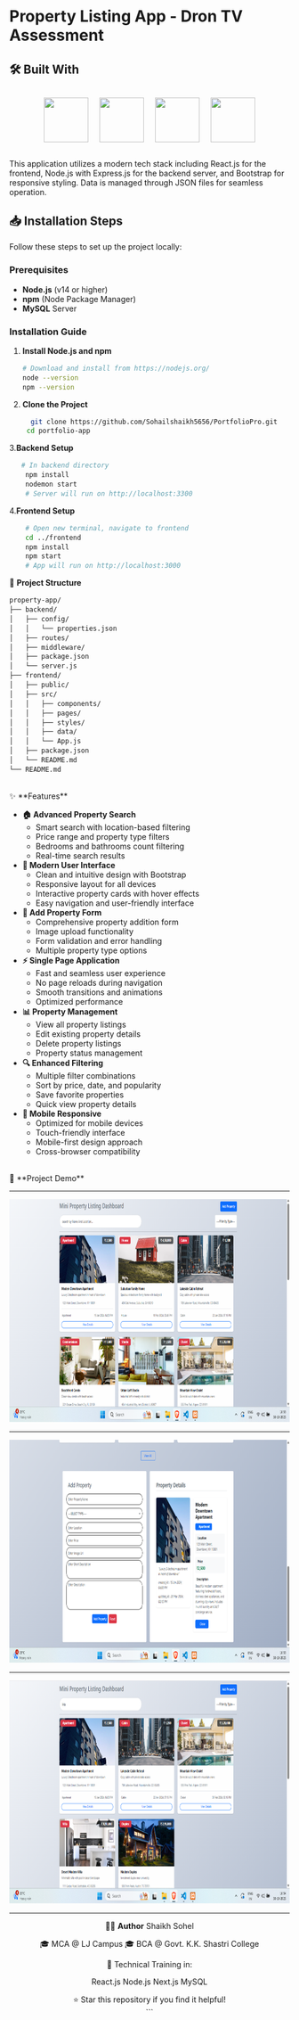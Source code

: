 # Property Listing App - Dron TV Assessment
## 🛠️ Built With

<div align="center" style="display: flex; justify-content: center; gap: 20px; flex-wrap: wrap; margin: 30px 0;">
  <img src="https://cdn.jsdelivr.net/gh/devicons/devicon/icons/react/react-original.svg" width="80" height="80" />
  <img src="https://cdn.jsdelivr.net/gh/devicons/devicon/icons/nodejs/nodejs-original.svg" width="80" height="80" />
  <img src="https://cdn.jsdelivr.net/gh/devicons/devicon/icons/express/express-original.svg" width="80" height="80" />
  <img src="https://cdn.jsdelivr.net/gh/devicons/devicon/icons/bootstrap/bootstrap-original.svg" width="80" height="80" />
</div>

This application utilizes a modern tech stack including React.js for the frontend, Node.js with Express.js for the backend server, and Bootstrap for responsive styling. Data is managed through JSON files for seamless operation.
## 📥 Installation Steps

Follow these steps to set up the project locally:

### Prerequisites
- **Node.js** (v14 or higher)
- **npm** (Node Package Manager)
- **MySQL** Server

### Installation Guide

1. **Install Node.js and npm**
   ```bash
   # Download and install from https://nodejs.org/
   node --version
   npm --version
   ```

2. **Clone the Project**
   ```bash
     git clone https://github.com/Sohailshaikh5656/PortfolioPro.git
    cd portfolio-app
   ```

3.**Backend Setup**
```bash
   # In backend directory
    npm install
    nodemon start
    # Server will run on http://localhost:3300
```

4.**Frontend Setup**
```bash
    # Open new terminal, navigate to frontend
    cd ../frontend
    npm install
    npm start
    # App will run on http://localhost:3000
```


📁 **Project Structure**
```bash
property-app/
├── backend/
│   ├── config/
│   │   └── properties.json
│   ├── routes/
│   ├── middleware/
│   ├── package.json
│   └── server.js
├── frontend/
│   ├── public/
│   ├── src/
│   │   ├── components/
│   │   ├── pages/
│   │   ├── styles/
│   │   ├── data/
│   │   └── App.js
│   ├── package.json
│   └── README.md
└── README.md

```
<br />
✨ **Features**
<br />
<ul> <li><strong>🏠 Advanced Property Search</strong> <ul> <li>Smart search with location-based filtering</li> <li>Price range and property type filters</li> <li>Bedrooms and bathrooms count filtering</li> <li>Real-time search results</li> </ul> </li> <li><strong>🎨 Modern User Interface</strong> <ul> <li>Clean and intuitive design with Bootstrap</li> <li>Responsive layout for all devices</li> <li>Interactive property cards with hover effects</li> <li>Easy navigation and user-friendly interface</li> </ul> </li> <li><strong>📝 Add Property Form</strong> <ul> <li>Comprehensive property addition form</li> <li>Image upload functionality</li> <li>Form validation and error handling</li> <li>Multiple property type options</li> </ul> </li> <li><strong>⚡ Single Page Application</strong> <ul> <li>Fast and seamless user experience</li> <li>No page reloads during navigation</li> <li>Smooth transitions and animations</li> <li>Optimized performance</li> </ul> </li> <li><strong>📊 Property Management</strong> <ul> <li>View all property listings</li> <li>Edit existing property details</li> <li>Delete property listings</li> <li>Property status management</li> </ul> </li> <li><strong>🔍 Enhanced Filtering</strong> <ul> <li>Multiple filter combinations</li> <li>Sort by price, date, and popularity</li> <li>Save favorite properties</li> <li>Quick view property details</li> </ul> </li> <li><strong>📱 Mobile Responsive</strong> <ul> <li>Optimized for mobile devices</li> <li>Touch-friendly interface</li> <li>Mobile-first design approach</li> <li>Cross-browser compatibility</li> </ul> </li> </ul>
<br/>
📸 **Project Demo**

<div align="center">
<hr />
<img src='./screenshots/s1.png' height=400>
<br />
<hr />
<img src='./screenshots/s2.png' height=400>
<br />
<hr />
<img src='./screenshots/s3.png' height=400>
<br />
<hr />
  
👨‍💻 **Author**
Shaikh Sohel

🎓 MCA @ LJ Campus
🎓 BCA @ Govt. K.K. Shastri College

💼 Technical Training in:

React.js
Node.js
Next.js
MySQL

<div align="center">
⭐ Star this repository if you find it helpful!
</div> ```
</div>
